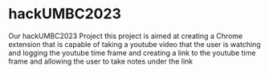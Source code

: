 # hackUMBC2023
Our hackUMBC2023 Project
this project is aimed at creating a Chrome extension that is capable of taking a youtube video that the user is watching and logging the youtube time frame and creating
a link to the youtube time frame and allowing the user to take notes under the link
